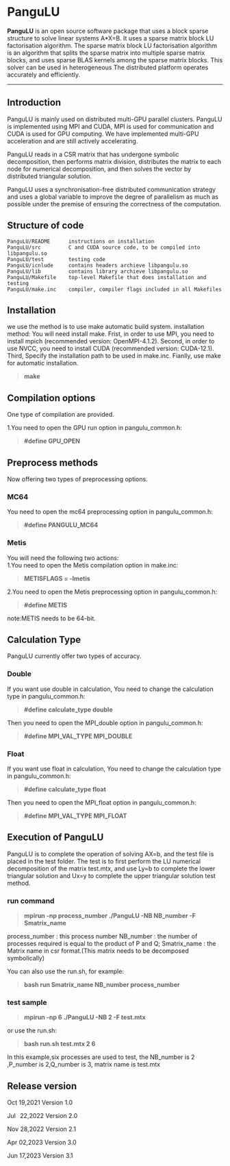 # PanguLU

 
 **PanguLU** is an open source software package that uses a block sparse structure to solve linear systems A*X=B. It uses a sparse matrix block LU factorisation algorithm. The sparse matrix block LU factorisation algorithm is an algorithm that splits the sparse matrix into multiple sparse matrix blocks, and uses sparse BLAS kernels among the sparse matrix blocks. This solver can be used in heterogeneous The distributed platform operates accurately and efficiently.

-------------------


## Introduction

PanguLU is mainly used on distributed multi-GPU parallel clusters. PanguLU is implemented using MPI and CUDA, MPI is used for communication and CUDA is used for GPU computing. We have implemented multi-GPU acceleration and are still actively accelerating.

PanguLU reads in a CSR matrix that has undergone symbolic decomposition, then performs matrix division, distributes the matrix to each node for numerical decomposition, and then solves the vector by distributed triangular solution. 

PanguLU uses a synchronisation-free distributed communication strategy and uses a global variable to improve the degree of parallelism as much as possible under the premise of ensuring the correctness of the computation.


## Structure of code

```
PanguLU/README      instructions on installation
PanguLU/src         C and CUDA source code, to be compiled into libpangulu.so
PanguLU/test        testing code
PanguLU/icnlude     contains headers archieve libpangulu.so
PanguLU/lib         contains library archieve libpangulu.so
PanguLU/Makefile    top-level Makefile that does installation and testing
PanguLU/make.inc    compiler, compiler flags included in all Makefiles
```

## Installation
we use the method is to use make automatic build system.
installation method:
You will need install make.
Frist, in order to use MPI, you need to install mpich (recommended version: OpenMPI-4.1.2).
Second, in order to use NVCC, you need to install CUDA (recommended version: CUDA-12.1).
Third, Specify the installation path to be used in make.inc.
Fianlly, use make for automatic installation.
> **make**

## Compilation options
One type of compilation are provided.


1.You need to open the GPU run option in pangulu_common.h:
> **#define   GPU_OPEN**

## Preprocess methods
Now offering two types of preprocessing options.

### MC64
You need to open the mc64 preprocessing option in pangulu_common.h: 
> **#define   PANGULU_MC64**

### Metis
You will need the following two actions:    \
1.You need to open the Metis compilation option in make.inc: 
> **METISFLAGS  =  -lmetis**

2.You need to open the Metis preprocessing option in pangulu_common.h: 
> **#define   METIS**

note:METIS needs to be 64-bit.

## Calculation Type
PanguLU currently offer two types of accuracy.

### Double
If you want use double in calculation, You need to change the calculation type in pangulu_common.h:
>**#define calculate_type double**

Then you need to open the MPI_double option in pangulu_common.h:
>**#define MPI_VAL_TYPE MPI_DOUBLE**


### Float
If you want use float in calculation, You need to change the calculation type in pangulu_common.h:
>**#define calculate_type float**

Then you need to open the MPI_float option in pangulu_common.h:
>**#define MPI_VAL_TYPE MPI_FLOAT**


## Execution of PanguLU
PanguLU is to complete the operation of solving AX=b, and the test file is placed in the test folder. The test is to first perform the LU numerical decomposition of the matrix test.mtx, and use Ly=b to complete the lower triangular solution and Ux=y to complete the upper triangular solution test method.
### run command

> **mpirun -np process_number ./PanguLU -NB NB_number -F Smatrix_name**
 
process_number : this process number 
NB_number : the number of processes required is equal to the product of P and Q; 
Smatrix_name : the Matrix name in csr format.(This matrix needs to be decomposed symbolically)

You can also use the run.sh, for example:

> **bash run Smatrix_name NB_number process_number**

### test sample

> **mpirun -np 6 ./PanguLU -NB 2 -F test.mtx**

or use the run.sh:
> **bash run.sh test.mtx 2 6**


In this example,six processes are used to test, the  NB_number is 2 ,P_number is 2,Q_number is 3, matrix name is test.mtx

## Release version
<p align='left'>Oct 19,2021 Version 1.0</p>
<p align='left'>Jul &nbsp;&thinsp;22,2022 Version 2.0</p>
<p align='left'>Nov 28,2022 Version 2.1</p>
<p align='left'>Apr 02,2023 Version 3.0</p>
<p align='left'>Jun 17,2023 Version 3.1</p>

 






